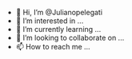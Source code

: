- 👋 Hi, I’m @Julianopelegati
- 👀 I’m interested in ...
- 🌱 I’m currently learning ...
- 💞️ I’m looking to collaborate on ...
- 📫 How to reach me ...

<!---
Julianopelegati/Julianopelegati is a ✨ special ✨ repository because its `README.md` (this file) appears on your GitHub profile.
You can click the Preview link to take a look at your changes.
--->
